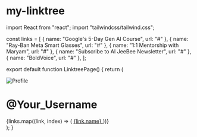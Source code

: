 # my-linktree
import React from "react";
import "tailwindcss/tailwind.css";

const links = [
  { name: "Google's 5-Day Gen AI Course", url: "#" },
  { name: "Ray-Ban Meta Smart Glasses", url: "#" },
  { name: "1:1 Mentorship with Maryam", url: "#" },
  { name: "Subscribe to AI JeeBee Newsletter", url: "#" },
  { name: "BoldVoice", url: "#" },
];

export default function LinktreePage() {
  return (
    <div className="min-h-screen flex flex-col items-center justify-center bg-gradient-to-r from-blue-500 to-orange-500 p-6">
      <div className="relative w-40 h-40 rounded-full overflow-hidden border-4 border-white shadow-lg">
        <img
          src="https://via.placeholder.com/150"
          alt="Profile"
          className="w-full h-full object-cover"
        />
      </div>
      <h1 className="text-white text-2xl font-bold mt-4">@Your_Username</h1>
      <div className="w-full max-w-md mt-6">
        {links.map((link, index) => (
          <a
            key={index}
            href={link.url}
            target="_blank"
            rel="noopener noreferrer"
            className="block w-full bg-black text-white text-center py-3 my-2 rounded-lg shadow-md hover:bg-gray-800 transition duration-300"
          >
            {link.name}
          </a>
        ))}
      </div>
    </div>
  );
}
